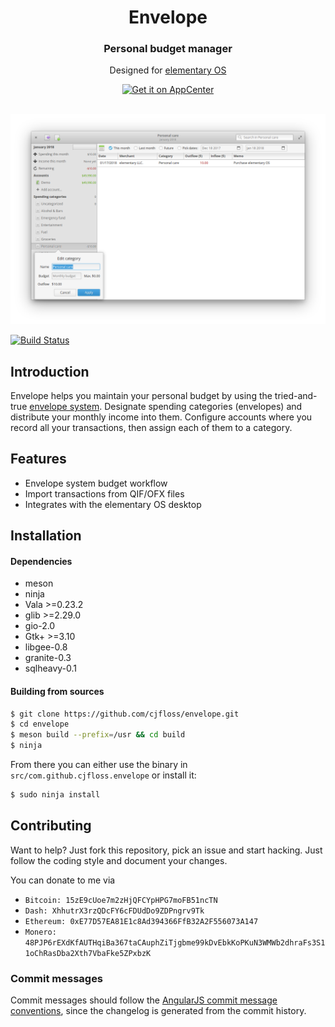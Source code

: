 <div>
  <h1 align="center">Envelope</h1>
  <h3 align="center">Personal budget manager</h3>
  <p align="center">Designed for <a href="https://elementary.io"> elementary OS</p>
</div>
<p align="center">
  <a href="https://appcenter.elementary.io/com.github.cjfloss.envelope">
    <img src="https://appcenter.elementary.io/badge.svg" alt="Get it on AppCenter">
  </a>
</p>
<p align="center">
  <img src="data/screenshots/05.png" alt="screenshot" />
</p>

[![Build Status](https://travis-ci.org/cjfloss/envelope.svg)](https://travis-ci.org/cjfloss/envelope)

## Introduction

Envelope helps you maintain your personal budget by using the tried-and-true [envelope system](https://en.wikipedia.org/wiki/Envelope_system).
Designate spending categories (envelopes) and distribute your monthly income into them.
Configure accounts where you record all your transactions, then assign each of them to a category.

## Features

* Envelope system budget workflow
* Import transactions from QIF/OFX files
* Integrates with the elementary OS desktop

## Installation

#### Dependencies
* meson
* ninja
* Vala >=0.23.2
* glib >=2.29.0
* gio-2.0
* Gtk+ >=3.10
* libgee-0.8
* granite-0.3
* sqlheavy-0.1

#### Building from sources
```sh
$ git clone https://github.com/cjfloss/envelope.git
$ cd envelope
$ meson build --prefix=/usr && cd build
$ ninja
```
From there you can either use the binary in `src/com.github.cjfloss.envelope` or install it:
```sh
$ sudo ninja install
```

## Contributing

Want to help? Just fork this repository, pick an issue and start hacking. Just follow the coding style and document your changes.

You can donate to me via
* `Bitcoin: 15zE9cUoe7m2zHjQFCYpHPG7moFB51ncTN`
* `Dash: XhhutrX3rzQDcFY6cFDUdDo9ZDPngrv9Tk`
* `Ethereum: 0xE77D57EA81E1c8Ad394366FfB32A2F556073A147`
* `Monero: 48PJP6rEXdKfAUTHqiBa367taCAuphZiTjgbme99kDvEbkKoPKuN3WMWb2dhraFs3S11oChRasDba2Xth7VbaFke5ZPxbzK`

### Commit messages

Commit messages should follow the [AngularJS commit message conventions](https://docs.google.com/document/d/1QrDFcIiPjSLDn3EL15IJygNPiHORgU1_OOAqWjiDU5Y/edit),
since the changelog is generated from the commit history.
